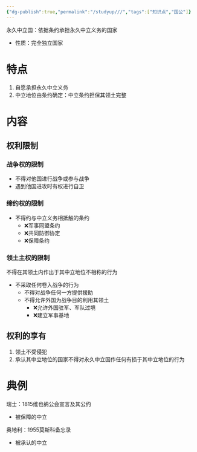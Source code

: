 ```yaml
---
{"dg-publish":true,"permalink":"/studyup///","tags":["知识点","国公"]}
---
```


永久中立国：依据条约承担永久中立义务的国家
- 性质：完全独立国家
# 特点
1. 自愿承担永久中立义务
2. 中立地位由条约确定：中立条约担保其领土完整
# 内容
## 权利限制
### 战争权的限制
- 不得对他国进行战争或参与战争
- 遇到他国进攻时有权进行自卫
### 缔约权的限制
- 不得约与中立义务相抵触的条约
	- ❌军事同盟条约
	- ❌共同防御协定
	- ❌保障条约
### 领土主权的限制
不得在其领土内作出于其中立地位不相称的行为
- 不采取任何卷入战争的行为
	- 不得对战争任何一方提供援助
	- 不得允许外国为战争目的利用其领土
		- ❌允许外国驻军、军队过境
		- ❌建立军事基地
## 权利的享有
1. 领土不受侵犯
2. 承认其中立地位的国家不得对永久中立国作任何有损于其中立地位的行为
# 典例
瑞士：1815维也纳公会宣言及其公约
- 被保障的中立

奥地利：1955莫斯科备忘录
- 被承认的中立